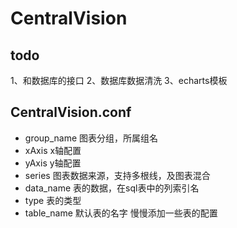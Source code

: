# CentralVision

## todo

1、和数据库的接口
2、数据库数据清洗
3、echarts模板

## CentralVision.conf
* group_name 图表分组，所属组名 
* xAxis x轴配置
* yAxis y轴配置
* series 图表数据来源，支持多根线，及图表混合
* data_name 表的数据，在sql表中的列索引名
* type 表的类型
* table_name 默认表的名字
慢慢添加一些表的配置